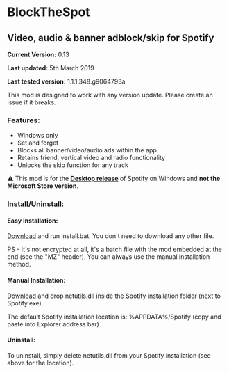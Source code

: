 # BlockTheSpot

## Video, audio & banner adblock/skip for Spotify

**Current Version:** 0.13

**Last updated:** 5th March 2019

**Last tested version:** 1.1.1.348.g9064793a

This mod is designed to work with any version update. Please create an issue if it breaks.

### Features:
* Windows only
* Set and forget
* Blocks all banner/video/audio ads within the app
* Retains friend, vertical video and radio functionality
* Unlocks the skip function for any track

:warning: This mod is for the [**Desktop release**](https://www.spotify.com/download/windows/) of Spotify on Windows and **not the Microsoft Store version**.

### Install/Uninstall:

#### Easy Installation:
[Download](https://github.com/master131/BlockTheSpot/raw/master/install.bat) and run install.bat. You don't need to download any other file. 

PS - It's not encrypted at all, it's a batch file with the mod embedded at the end (see the "MZ" header). You can always use the manual installation method.

#### Manual Installation:
[Download](https://github.com/master131/BlockTheSpot/raw/master/netutils.dll) and drop netutils.dll inside the Spotify installation folder (next to Spotify.exe).

The default Spotify installation location is: %APPDATA%/Spotify (copy and paste into Explorer address bar)

#### Uninstall:
To uninstall, simply delete netutils.dll from your Spotify installation (see above for the location).
